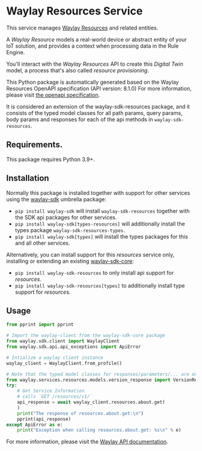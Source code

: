 # Waylay Resources Service
This service manages 
[Waylay Resources](/#/features/resources/?id=resource) and related entities.

A _Waylay Resource_ models a real-world device or abstract entity of your IoT solution,
and provides a context when processing data in the Rule Engine.

You'll interact with the _Waylay Resources_ API to create this _Digital Twin_ model, 
a process that's also called _resource provisioning_.

This Python package is automatically generated based on the 
Waylay Resources OpenAPI specification (API version: 8.1.0)
For more information, please visit [the openapi specification](https://docs.waylay.io/openapi/public/redocly/resources.html).

It is considered an extension of the waylay-sdk-resources package, and it consists of the typed model classes for all path params, query params, body params and responses for each of the api methods in `waylay-sdk-resources`.

## Requirements.
This package requires Python 3.9+.

## Installation

Normally this package is installed together with support for other services using the [waylay-sdk](https://pypi.org/project/waylay-sdk/) umbrella package:
* `pip install waylay-sdk` will install `waylay-sdk-resources` together with the SDK api packages for other services.
* `pip install waylay-sdk[types-resources]` will additionally install the types package `waylay-sdk-resources-types`.
* `pip install waylay-sdk[types]` will install the types packages for this and all other services.

Alternatively, you can install support for this _resources_ service only, installing or extending an existing [waylay-sdk-core](https://pypi.org/project/waylay-sdk-core/):

- `pip install waylay-sdk-resources` to only install api support for _resources_.
- `pip install waylay-sdk-resources[types]` to additionally install type support for _resources_.

## Usage

```python
from pprint import pprint

# Import the waylay-client from the waylay-sdk-core package
from waylay.sdk.client import WaylayClient
from waylay.sdk.api.api_exceptions import ApiError

# Intialize a waylay client instance
waylay_client = WaylayClient.from_profile()

# Note that the typed model classes for responses/parameters/... are only available when `waylay-sdk-resources-types` is installed
from waylay.services.resources.models.version_response import VersionResponse
try:
    # Get Service Information
    # calls `GET /resources/v1/`
    api_response = await waylay_client.resources.about.get(
    )
    print("The response of resources.about.get:\n")
    pprint(api_response)
except ApiError as e:
    print("Exception when calling resources.about.get: %s\n" % e)
```


For more information, please visit the [Waylay API documentation](https://docs.waylay.io/#/api/?id=software-development-kits).
